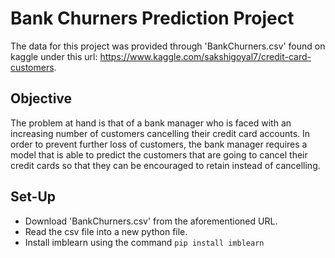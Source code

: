 # Bank Churners Prediction Project
The data for this project was provided through 'BankChurners.csv' found on kaggle under this url: https://www.kaggle.com/sakshigoyal7/credit-card-customers.

## Objective
The problem at hand is that of a bank manager who is faced with an increasing number of customers cancelling their credit card accounts. In order to prevent further loss of customers, the bank manager requires a model that is able to predict the customers that are going to cancel their credit cards so that they can be encouraged to retain instead of cancelling. 

## Set-Up
- Download 'BankChurners.csv' from the aforementioned URL.
- Read the csv file into a new python file.
- Install imblearn using the command ```pip install imblearn```
  

